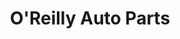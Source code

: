 ---
title: "O'Reilly Auto Parts"
url: /seattle/oreilly-auto-parts-aurora-avenue-north/
shop: Autoteile
---